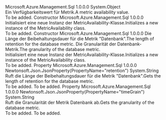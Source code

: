 <Type Name="MetricAvailability" FullName="Microsoft.Azure.Management.Sql.Models.MetricAvailability">
  <TypeSignature Language="C#" Value="public class MetricAvailability" />
  <TypeSignature Language="ILAsm" Value=".class public auto ansi beforefieldinit MetricAvailability extends System.Object" />
  <TypeSignature Language="DocId" Value="T:Microsoft.Azure.Management.Sql.Models.MetricAvailability" />
  <TypeSignature Language="VB.NET" Value="Public Class MetricAvailability" />
  <TypeSignature Language="F#" Value="type MetricAvailability = class" />
  <AssemblyInfo>
    <AssemblyName>Microsoft.Azure.Management.Sql</AssemblyName>
    <AssemblyVersion>1.0.0.0</AssemblyVersion>
  </AssemblyInfo>
  <Base>
    <BaseTypeName>System.Object</BaseTypeName>
  </Base>
  <Interfaces />
  <Docs>
    <summary>
            <span data-ttu-id="d05d7-101">Ein Verfügbarkeitswert für Metrik.</span><span class="sxs-lookup"><span data-stu-id="d05d7-101">A metric availability value.</span></span>
            </summary>
    <remarks>To be added.</remarks>
  </Docs>
  <Members>
    <Member MemberName=".ctor">
      <MemberSignature Language="C#" Value="public MetricAvailability ();" />
      <MemberSignature Language="ILAsm" Value=".method public hidebysig specialname rtspecialname instance void .ctor() cil managed" />
      <MemberSignature Language="DocId" Value="M:Microsoft.Azure.Management.Sql.Models.MetricAvailability.#ctor" />
      <MemberSignature Language="VB.NET" Value="Public Sub New ()" />
      <MemberType>Constructor</MemberType>
      <AssemblyInfo>
        <AssemblyName>Microsoft.Azure.Management.Sql</AssemblyName>
        <AssemblyVersion>1.0.0.0</AssemblyVersion>
      </AssemblyInfo>
      <Parameters />
      <Docs>
        <summary>
            <span data-ttu-id="d05d7-102">Initialisiert eine neue Instanz der MetricAvailability-Klasse.</span><span class="sxs-lookup"><span data-stu-id="d05d7-102">Initializes a new instance of the MetricAvailability class.</span></span>
            </summary>
        <remarks>To be added.</remarks>
      </Docs>
    </Member>
    <Member MemberName=".ctor">
      <MemberSignature Language="C#" Value="public MetricAvailability (string retention = null, string timeGrain = null);" />
      <MemberSignature Language="ILAsm" Value=".method public hidebysig specialname rtspecialname instance void .ctor(string retention, string timeGrain) cil managed" />
      <MemberSignature Language="DocId" Value="M:Microsoft.Azure.Management.Sql.Models.MetricAvailability.#ctor(System.String,System.String)" />
      <MemberSignature Language="VB.NET" Value="Public Sub New (Optional retention As String = null, Optional timeGrain As String = null)" />
      <MemberSignature Language="F#" Value="new Microsoft.Azure.Management.Sql.Models.MetricAvailability : string * string -&gt; Microsoft.Azure.Management.Sql.Models.MetricAvailability" Usage="new Microsoft.Azure.Management.Sql.Models.MetricAvailability (retention, timeGrain)" />
      <MemberType>Constructor</MemberType>
      <AssemblyInfo>
        <AssemblyName>Microsoft.Azure.Management.Sql</AssemblyName>
        <AssemblyVersion>1.0.0.0</AssemblyVersion>
      </AssemblyInfo>
      <Parameters>
        <Parameter Name="retention" Type="System.String" />
        <Parameter Name="timeGrain" Type="System.String" />
      </Parameters>
      <Docs>
        <param name="retention"><span data-ttu-id="d05d7-103">Die Länge der Beibehaltungsdauer für die Metrik "Datenbank".</span><span class="sxs-lookup"><span data-stu-id="d05d7-103">The length of retention for the database metric.</span></span></param>
        <param name="timeGrain"><span data-ttu-id="d05d7-104">Die Granularität der Datenbank-Metrik.</span><span class="sxs-lookup"><span data-stu-id="d05d7-104">The granularity of the database metric.</span></span></param>
        <summary>
            <span data-ttu-id="d05d7-105">Initialisiert eine neue Instanz der MetricAvailability-Klasse.</span><span class="sxs-lookup"><span data-stu-id="d05d7-105">Initializes a new instance of the MetricAvailability class.</span></span>
            </summary>
        <remarks>To be added.</remarks>
      </Docs>
    </Member>
    <Member MemberName="Retention">
      <MemberSignature Language="C#" Value="public string Retention { get; }" />
      <MemberSignature Language="ILAsm" Value=".property instance string Retention" />
      <MemberSignature Language="DocId" Value="P:Microsoft.Azure.Management.Sql.Models.MetricAvailability.Retention" />
      <MemberSignature Language="VB.NET" Value="Public ReadOnly Property Retention As String" />
      <MemberSignature Language="F#" Value="member this.Retention : string" Usage="Microsoft.Azure.Management.Sql.Models.MetricAvailability.Retention" />
      <MemberType>Property</MemberType>
      <AssemblyInfo>
        <AssemblyName>Microsoft.Azure.Management.Sql</AssemblyName>
        <AssemblyVersion>1.0.0.0</AssemblyVersion>
      </AssemblyInfo>
      <Attributes>
        <Attribute>
          <AttributeName>Newtonsoft.Json.JsonProperty(PropertyName="retention")</AttributeName>
        </Attribute>
      </Attributes>
      <ReturnValue>
        <ReturnType>System.String</ReturnType>
      </ReturnValue>
      <Docs>
        <summary>
            <span data-ttu-id="d05d7-106">Ruft die Länge der Beibehaltungsdauer für die Metrik "Datenbank".</span><span class="sxs-lookup"><span data-stu-id="d05d7-106">Gets the length of retention for the database metric.</span></span>
            </summary>
        <value>To be added.</value>
        <remarks>To be added.</remarks>
      </Docs>
    </Member>
    <Member MemberName="TimeGrain">
      <MemberSignature Language="C#" Value="public string TimeGrain { get; }" />
      <MemberSignature Language="ILAsm" Value=".property instance string TimeGrain" />
      <MemberSignature Language="DocId" Value="P:Microsoft.Azure.Management.Sql.Models.MetricAvailability.TimeGrain" />
      <MemberSignature Language="VB.NET" Value="Public ReadOnly Property TimeGrain As String" />
      <MemberSignature Language="F#" Value="member this.TimeGrain : string" Usage="Microsoft.Azure.Management.Sql.Models.MetricAvailability.TimeGrain" />
      <MemberType>Property</MemberType>
      <AssemblyInfo>
        <AssemblyName>Microsoft.Azure.Management.Sql</AssemblyName>
        <AssemblyVersion>1.0.0.0</AssemblyVersion>
      </AssemblyInfo>
      <Attributes>
        <Attribute>
          <AttributeName>Newtonsoft.Json.JsonProperty(PropertyName="timeGrain")</AttributeName>
        </Attribute>
      </Attributes>
      <ReturnValue>
        <ReturnType>System.String</ReturnType>
      </ReturnValue>
      <Docs>
        <summary>
            <span data-ttu-id="d05d7-107">Ruft die Granularität der Metrik Datenbank ab.</span><span class="sxs-lookup"><span data-stu-id="d05d7-107">Gets the granularity of the database metric.</span></span>
            </summary>
        <value>To be added.</value>
        <remarks>To be added.</remarks>
      </Docs>
    </Member>
  </Members>
</Type>